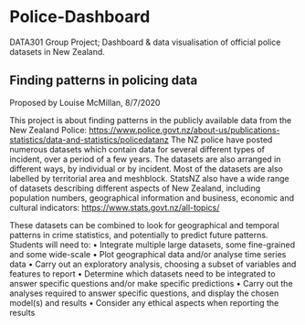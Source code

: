 # Police-Dashboard
DATA301 Group Project; Dashboard &amp; data visualisation of official police datasets in New Zealand.  
## Finding patterns in policing data
Proposed by Louise McMillan, 8/7/2020  

This project is about finding patterns in the publicly available data from the New Zealand Police:
https://www.police.govt.nz/about-us/publications-statistics/data-and-statistics/policedatanz
The NZ police have posted numerous datasets which contain data for several different types of incident, over a period of a few years. The datasets are also arranged in different ways, by individual or by incident. Most of the datasets are also labelled by territorial area and meshblock.
StatsNZ also have a wide range of datasets describing different aspects of New Zealand, including population numbers, geographical information and business, economic and cultural indicators:
https://www.stats.govt.nz/all-topics/  

These datasets can be combined to look for geographical and temporal patterns in crime statistics, and potentially to predict future patterns.
Students will need to:
•	Integrate multiple large datasets, some fine-grained and some wide-scale
•	Plot geographical data and/or analyse time series data
•	Carry out an exploratory analysis, choosing a subset of variables and features to report
•	Determine which datasets need to be integrated to answer specific questions and/or make specific predictions
•	Carry out the analyses required to answer specific questions, and display the chosen model(s) and results
•	Consider any ethical aspects when reporting the results

